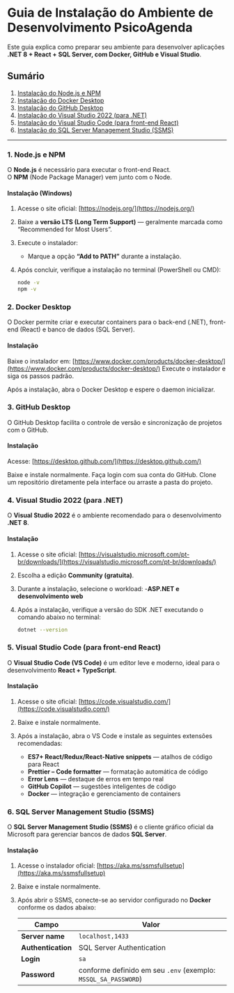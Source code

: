 # Guia de Instalação do Ambiente de Desenvolvimento PsicoAgenda
Este guia explica como preparar seu ambiente para desenvolver aplicações **.NET 8 + React + SQL Server, com Docker, GitHub e Visual Studio**.

## Sumário

1. [Instalação do Node.js e NPM](#1-nodejs-e-npm)  
2. [Instalação do Docker Desktop](#2-docker-desktop)  
3. [Instalação do GitHub Desktop](#3-github-desktop)  
4. [Instalação do Visual Studio 2022 (para .NET)](#4-visual-studio-2022-para-net)  
5. [Instalação do Visual Studio Code (para front-end React)](#5-visual-studio-code-para-front-end-react)  
6. [Instalação do SQL Server Management Studio (SSMS)](#6-sql-server-management-studio-ssms)
---

###  1. Node.js e NPM

O **Node.js** é necessário para executar o front-end React.  
O **NPM** (Node Package Manager) vem junto com o Node.

#### Instalação (Windows)

1. Acesse o site oficial: [https://nodejs.org/](https://nodejs.org/)
2. Baixe a **versão LTS (Long Term Support)** — geralmente marcada como “Recommended for Most Users”.
3. Execute o instalador:
   - Marque a opção **“Add to PATH”** durante a instalação.
4. Após concluir, verifique a instalação no terminal (PowerShell ou CMD):

   ```bash
   node -v
   npm -v
   ```
### 2. Docker Desktop

O Docker permite criar e executar containers para o back-end (.NET), front-end (React) e banco de dados (SQL Server).

#### Instalação

Baixe o instalador em: [https://www.docker.com/products/docker-desktop/](https://www.docker.com/products/docker-desktop/)
Execute o instalador e siga os passos padrão.

Após a instalação, abra o Docker Desktop e espere o daemon inicializar.

### 3. GitHub Desktop

O GitHub Desktop facilita o controle de versão e sincronização de projetos com o GitHub.

#### Instalação

Acesse: [https://desktop.github.com/](https://desktop.github.com/)

Baixe e instale normalmente.
Faça login com sua conta do GitHub.
Clone um repositório diretamente pela interface ou arraste a pasta do projeto.

### 4. Visual Studio 2022 (para .NET)

O **Visual Studio 2022** é o ambiente recomendado para o desenvolvimento **.NET 8**.

#### Instalação

1. Acesse o site oficial: [https://visualstudio.microsoft.com/pt-br/downloads/](https://visualstudio.microsoft.com/pt-br/downloads/)
2. Escolha a edição **Community (gratuita)**.
3. Durante a instalação, selecione o workload:
   -**ASP.NET e desenvolvimento web**
4. Após a instalação, verifique a versão do SDK .NET executando o comando abaixo no terminal:

   ```bash
   dotnet --version

### 5. Visual Studio Code (para front-end React)

O **Visual Studio Code (VS Code)** é um editor leve e moderno, ideal para o desenvolvimento **React + TypeScript**.

#### Instalação

1. Acesse o site oficial: [https://code.visualstudio.com/](https://code.visualstudio.com/)
2. Baixe e instale normalmente.
3. Após a instalação, abra o VS Code e instale as seguintes extensões recomendadas:

   -  **ES7+ React/Redux/React-Native snippets** — atalhos de código para React  
   -  **Prettier – Code formatter** — formatação automática de código  
   -  **Error Lens** — destaque de erros em tempo real  
   -  **GitHub Copilot** — sugestões inteligentes de código  
   -  **Docker** — integração e gerenciamento de containers  

### 6. SQL Server Management Studio (SSMS)

O **SQL Server Management Studio (SSMS)** é o cliente gráfico oficial da Microsoft para gerenciar bancos de dados **SQL Server**.

#### Instalação

1. Acesse o instalador oficial: [https://aka.ms/ssmsfullsetup](https://aka.ms/ssmsfullsetup)
2. Baixe e instale normalmente.
3. Após abrir o SSMS, conecte-se ao servidor configurado no **Docker** conforme os dados abaixo:

   | Campo              | Valor                                                        |
   |--------------------|--------------------------------------------------------------|
   | **Server name**    | `localhost,1433`                                             |
   | **Authentication** | SQL Server Authentication                                    |
   | **Login**          | `sa`                                                         |
   | **Password**       | conforme definido em seu `.env` (exemplo: `MSSQL_SA_PASSWORD`) |